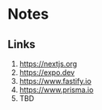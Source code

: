 # Notes

## Links

1. <https://nextjs.org>
2. <https://expo.dev>
3. <https://www.fastify.io>
4. <https://www.prisma.io>
5. TBD
